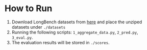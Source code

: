 # How to Run

1. Download LongBench datasets from [here](https://huggingface.co/datasets/THUDM/LongBench/resolve/main/data.zip)
and place the unziped datasets under  `./datasets`
2. Running the following scripts: `1_aggregate_data.py`,
`2_pred.py`, `3_eval.py`. 
3. The evaluation results will be stored in `./scores`.